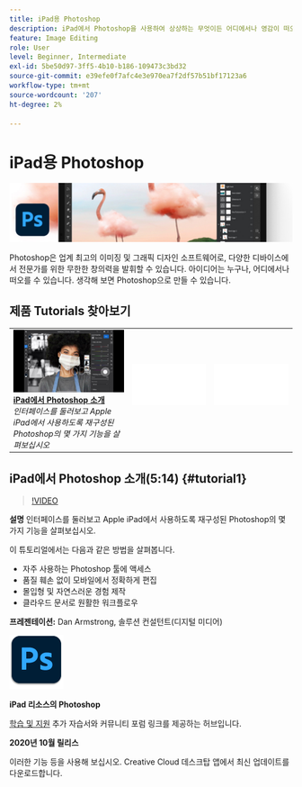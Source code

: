 ```yaml
---
title: iPad용 Photoshop
description: iPad에서 Photoshop을 사용하여 상상하는 무엇이든 어디에서나 영감이 떠오를 수 있습니다
feature: Image Editing
role: User
level: Beginner, Intermediate
exl-id: 5be50d97-3ff5-4b10-b186-109473c3bd32
source-git-commit: e39efe0f7afc4e3e970ea7f2df57b51bf17123a6
workflow-type: tm+mt
source-wordcount: '207'
ht-degree: 2%

---
```


# iPad용 Photoshop

![튜토리얼 메인 이미지](../assets/PSoniPad.jpg)

Photoshop은 업계 최고의 이미징 및 그래픽 디자인 소프트웨어로, 다양한 디바이스에서 전문가를 위한 무한한 창의력을 발휘할 수 있습니다. 아이디어는 누구나, 어디에서나 떠오를 수 있습니다. 생각해 보면 Photoshop으로 만들 수 있습니다.

## 제품 Tutorials 찾아보기

<table style="table-layout:fixed">
<tr>
 <td>
   <a href="photoshopipad.md#tutorial1">
      <img alt="iPad에서 Photoshop 소개" src="../assets/PSiPad_thumbnail.jpg" />
   </a>
    <div>
   <a href="photoshopipad.md#tutorial1"><strong>iPad에서 Photoshop 소개</strong></a>
    </div>
    <em>인터페이스를 둘러보고 Apple iPad에서 사용하도록 재구성된 Photoshop의 몇 가지 기능을 살펴보십시오</em>
    <br>
  </td>
  <td>
    <img alt="스페이서" src="../assets/Whitespacer.png" />
    <div>
    <br>
  </td>
  <td>
    <img alt="스페이서" src="../assets/Whitespacer.png" />
    <div>
    <br>
  </td>
</tr>
</table>

## iPad에서 Photoshop 소개(5:14) {#tutorial1}

>[!VIDEO](https://video.tv.adobe.com/v/326899?hidetitle=true)

**설명**
인터페이스를 둘러보고 Apple iPad에서 사용하도록 재구성된 Photoshop의 몇 가지 기능을 살펴보십시오.

이 튜토리얼에서는 다음과 같은 방법을 살펴봅니다.
* 자주 사용하는 Photoshop 툴에 액세스
* 품질 훼손 없이 모바일에서 정확하게 편집
* 몰입형 및 자연스러운 경험 제작
* 클라우드 문서로 원활한 워크플로우

**프레젠테이션:**
Dan Armstrong, 솔루션 컨설턴트(디지털 미디어)

![iPad 로고의 Photoshop](../assets/ps_appicon_96.png)

**iPad 리소스의 Photoshop**

[학습 및 지원](https://helpx.adobe.com/support/photoshop.html) 추가 자습서와 커뮤니티 포럼 링크를 제공하는 허브입니다.

**2020년 10월 릴리스**

이러한 기능 등을 사용해 보십시오. Creative Cloud 데스크탑 앱에서 최신 업데이트를 다운로드합니다.
